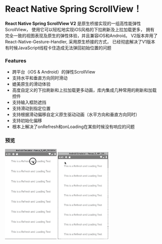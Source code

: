 # **React Native Spring ScrollView**！

**React Native Spring ScrollView V2** 是原生桥接实现的一组高性能弹性ScrollView，
使用它可以轻松地实现iOS风格的下拉刷新及上拉加载更多，
拥有完全一致的视图表现及原生的弹性体验，并且兼容iOS和Android。
V2版本弃用了React-Native-Gesture-Handler, 采用原生桥接的方式，
已经彻底解决了V1版本有时候JavaScript线程卡住造成无法弹回初始位置的问题

### Features

* 跨平台（iOS & Android）的弹性ScrollView
* 支持水平和垂直方向同时滑动
* 媲美原生的滑动体验
* 高度自定义的下拉刷新和上拉加载更多动画，库内集成几种常用的刷新和加载控件
* 支持输入框防遮挡
* 支持滑动到指定位置
* 支持根据滑动偏移自定义原生驱动动画（水平方向和垂直方向同时）
* 支持初始化偏移
* 根本上解决了onRefresh和onLoading在某些时候没有响应的问题

### 预览
![Preview](../res/RefreshingStickyContent.gif)
![Preview](../res/LoadingStickyContent.gif)
